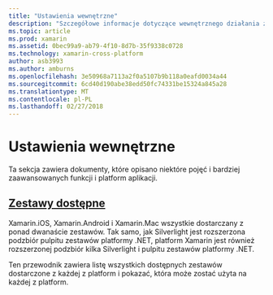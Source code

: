 ```yaml
---
title: "Ustawienia wewnętrzne"
description: "Szczegółowe informacje dotyczące wewnętrznego działania zestawów SDK platformy Xamarin."
ms.topic: article
ms.prod: xamarin
ms.assetid: 0bec99a9-ab79-4f10-8d7b-35f9338c0728
ms.technology: xamarin-cross-platform
author: asb3993
ms.author: amburns
ms.openlocfilehash: 3e50968a7113a2f0a5107b9b118a0eafd0034a44
ms.sourcegitcommit: 6cd40d190abe38edd50fc74331be15324a845a28
ms.translationtype: MT
ms.contentlocale: pl-PL
ms.lasthandoff: 02/27/2018
---
```

# <a name="internals"></a>Ustawienia wewnętrzne

Ta sekcja zawiera dokumenty, które opisano niektóre pojęć i bardziej zaawansowanych funkcji i platform aplikacji.


## <a name="available-assembliescross-platforminternalsavailable-assembliesmd"></a>[Zestawy dostępne](~/cross-platform/internals/available-assemblies.md)

Xamarin.iOS, Xamarin.Android i Xamarin.Mac wszystkie dostarczany z ponad dwanaście zestawów. Tak samo, jak Silverlight jest rozszerzona podzbiór pulpitu zestawów platformy .NET, platform Xamarin jest również rozszerzonej podzbiór kilka Silverlight i pulpitu zestawów platformy .NET.

Ten przewodnik zawiera listę wszystkich dostępnych zestawów dostarczone z każdej z platform i pokazać, która może zostać użyta na każdej z platform.




